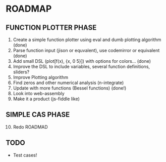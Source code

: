 ROADMAP
=======


FUNCTION PLOTTER PHASE
---------------------
1. Create a simple function plotter using eval and dumb plotting algorithm (done)
2. Parse function input (jison or equvalent), use codemirror or equivalent (done)
3. Add small DSL (plot[f(x), {x, 0 5}]) with options for colors... (done)
4. Improve the DSL to include variables, several function definitions, sliders?
5. Improve Plotting algorithm
6. Find zeros and other numerical analysis (n-integrate)
7. Update with more functions (Bessel functions) (done!)
8. Look into web-assembly
9. Make it a product (js-fiddle like)

SIMPLE CAS PHASE
----------------

10. Redo ROADMAD

TODO
----
 * Test cases!




